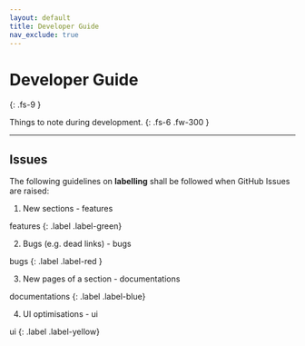 ```yaml
---
layout: default
title: Developer Guide
nav_exclude: true
---
```


# Developer Guide
{: .fs-9 }

Things to note during development.
{: .fs-6 .fw-300 }

---

## Issues

The following guidelines on **labelling** shall be followed when GitHub Issues are raised:

1. New sections - features

features
{: .label .label-green}

2. Bugs (e.g. dead links) - bugs

bugs
{: .label .label-red }

3. New pages of a section - documentations

documentations
{: .label .label-blue}

4. UI optimisations - ui

ui
{: .label .label-yellow}
